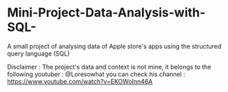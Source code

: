# Mini-Project-Data-Analysis-with-SQL-

A small project of analysing data of Apple store's apps using the structured query language (SQL)


Disclaimer : 
The project's data and context is not mine, it belongs to the following youtuber : @Loresowhat
you can check his channel : https://www.youtube.com/watch?v=EKOWoInn46A

